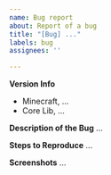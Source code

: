 ```yaml
---
name: Bug report
about: Report of a bug
title: "[Bug] ..."
labels: bug
assignees: ''

---
```


**Version Info**
- Minecraft, ...
- Core Lib, ...

**Description of the Bug**
...

**Steps to Reproduce**
...

**Screenshots**
...
